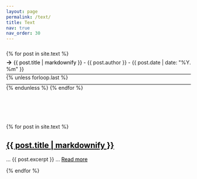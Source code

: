 ```yaml
---
layout: page
permalink: /text/
title: Text
nav: true
nav_order: 30
---
```


<div class="post-info">
  <ul style="list-style: none; padding-left: 0;">
    <li style="padding: 5px 0; font-weight: bold; text-decoration: underline;"></li>
    {% for post in site.text %}
      <li style="border-bottom: 1px solid black; padding: 5px 0;">
        <span style="font-size: 120%; font-weight: bold;">&rarr;</span> <a href="{{ post.url }}" style="color: black; text-decoration: none;">{{ post.title | markdownify }}</a> - {{ post.author }} - {{ post.date | date: "%Y. %m" }}
      </li>
      {% unless forloop.last %}
        <li style="border-bottom: 1px solid black; padding: 5px 0;"></li>
      {% endunless %}
    {% endfor %}
    <li style="padding: 5px 0; font-weight: bold; text-decoration: underline;"></li>
  </ul>
</div>

<!-- Add spacing -->
<br><br><br>


<!-- Posts List -->
<div class="posts">
  {% for post in site.text %}
    <article>
      <h2><a href="{{ post.url }}" style="color: black;">{{ post.title | markdownify }}</a></h2>
      <p>... {{ post.excerpt }} ... <a href="{{ post.url }}" style="color: black;">Read more</a></p>
    </article>
  {% endfor %}
</div>
